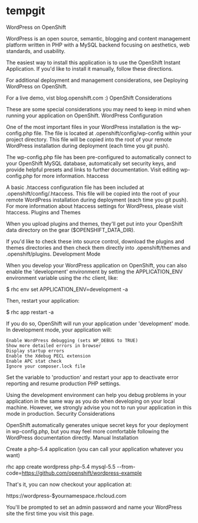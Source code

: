 # tempgit
WordPress on OpenShift

WordPress is an open source, semantic, blogging and content management platform written in PHP with a MySQL backend focusing on aesthetics, web standards, and usability.

The easiest way to install this application is to use the OpenShift Instant Application. If you'd like to install it manually, follow these directions.

For additional deployment and management considerations, see Deploying WordPress on OpenShift.

For a live demo, vist blog.openshift.com :)
OpenShift Considerations

These are some special considerations you may need to keep in mind when running your application on OpenShift.
WordPress Configuration

One of the most important files in your WordPress installation is the wp-config.php file. The file is located at .openshift/config/wp-config within your project directory. This file will be copied into the root of your remote WordPress installation during deployment (each time you git push).

The wp-config.php file has been pre-configured to automatically connect to your OpenShift MySQL database, automatically set security keys, and provide helpful presets and links to further documentation. Visit editing wp-config.php for more information.
htaccess

A basic .htaccess configuration file has been included at .openshift/config/.htaccess. This file will be copied into the root of your remote WordPress installation during deployment (each time you git push). For more information about htaccess settings for WordPress, please visit htaccess.
Plugins and Themes

When you upload plugins and themes, they'll get put into your OpenShift data directory on the gear ($OPENSHIFT_DATA_DIR).

If you'd like to check these into source control, download the plugins and themes directories and then check them directly into .openshift/themes and .openshift/plugins.
Development Mode

When you develop your WordPress application on OpenShift, you can also enable the 'development' environment by setting the APPLICATION_ENV environment variable using the rhc client, like:

$ rhc env set APPLICATION_ENV=development -a <app-name>

Then, restart your application:

$ rhc app restart -a <app-name>

If you do so, OpenShift will run your application under 'development' mode. In development mode, your application will:

    Enable WordPress debugging (sets WP_DEBUG to TRUE)
    Show more detailed errors in browser
    Display startup errors
    Enable the Xdebug PECL extension
    Enable APC stat check
    Ignore your composer.lock file

Set the variable to 'production' and restart your app to deactivate error reporting and resume production PHP settings.

Using the development environment can help you debug problems in your application in the same way as you do when developing on your local machine. However, we strongly advise you not to run your application in this mode in production.
Security Considerations

OpenShift automatically generates unique secret keys for your deployment in wp-config.php, but you may feel more comfortable following the WordPress documentation directly.
Manual Installation

Create a php-5.4 application (you can call your application whatever you want)

rhc app create wordpress php-5.4 mysql-5.5 --from-code=https://github.com/openshift/wordpress-example

That's it, you can now checkout your application at:

https://wordpress-$yournamespace.rhcloud.com

You'll be prompted to set an admin password and name your WordPress site the first time you visit this page.
